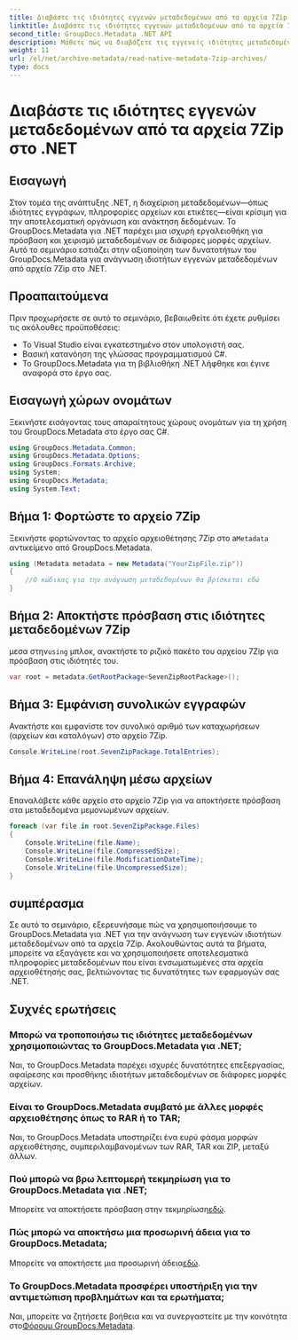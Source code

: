 ```yaml
---
title: Διαβάστε τις ιδιότητες εγγενών μεταδεδομένων από τα αρχεία 7Zip στο .NET
linktitle: Διαβάστε τις ιδιότητες εγγενών μεταδεδομένων από τα αρχεία 7Zip στο .NET
second_title: GroupDocs.Metadata .NET API
description: Μάθετε πώς να διαβάζετε τις εγγενείς ιδιότητες μεταδεδομένων από τα αρχεία 7Zip χρησιμοποιώντας το GroupDocs.Metadata για .NET. Βελτιώστε τις δυνατότητες διαχείρισης δεδομένων της εφαρμογής σας .NET.
weight: 11
url: /el/net/archive-metadata/read-native-metadata-7zip-archives/
type: docs
---
```

# Διαβάστε τις ιδιότητες εγγενών μεταδεδομένων από τα αρχεία 7Zip στο .NET

## Εισαγωγή
Στον τομέα της ανάπτυξης .NET, η διαχείριση μεταδεδομένων—όπως ιδιότητες εγγράφων, πληροφορίες αρχείων και ετικέτες—είναι κρίσιμη για την αποτελεσματική οργάνωση και ανάκτηση δεδομένων. Το GroupDocs.Metadata για .NET παρέχει μια ισχυρή εργαλειοθήκη για πρόσβαση και χειρισμό μεταδεδομένων σε διάφορες μορφές αρχείων. Αυτό το σεμινάριο εστιάζει στην αξιοποίηση των δυνατοτήτων του GroupDocs.Metadata για ανάγνωση ιδιοτήτων εγγενών μεταδεδομένων από αρχεία 7Zip στο .NET. 
## Προαπαιτούμενα
Πριν προχωρήσετε σε αυτό το σεμινάριο, βεβαιωθείτε ότι έχετε ρυθμίσει τις ακόλουθες προϋποθέσεις:
- Το Visual Studio είναι εγκατεστημένο στον υπολογιστή σας.
- Βασική κατανόηση της γλώσσας προγραμματισμού C#.
- Το GroupDocs.Metadata για τη βιβλιοθήκη .NET λήφθηκε και έγινε αναφορά στο έργο σας.

## Εισαγωγή χώρων ονομάτων
Ξεκινήστε εισάγοντας τους απαραίτητους χώρους ονομάτων για τη χρήση του GroupDocs.Metadata στο έργο σας C#.
```csharp
using GroupDocs.Metadata.Common;
using GroupDocs.Metadata.Options;
using GroupDocs.Formats.Archive;
using System;
using GroupDocs.Metadata;
using System.Text;
```
## Βήμα 1: Φορτώστε το αρχείο 7Zip
 Ξεκινήστε φορτώνοντας το αρχείο αρχειοθέτησης 7Zip στο a`Metadata` αντικείμενο από GroupDocs.Metadata.
```csharp
using (Metadata metadata = new Metadata("YourZipFile.zip"))
{
    //Ο κώδικας για την ανάγνωση μεταδεδομένων θα βρίσκεται εδώ
}
```
## Βήμα 2: Αποκτήστε πρόσβαση στις ιδιότητες μεταδεδομένων 7Zip
 μεσα στην`using` μπλοκ, ανακτήστε το ριζικό πακέτο του αρχείου 7Zip για πρόσβαση στις ιδιότητές του.
```csharp
var root = metadata.GetRootPackage<SevenZipRootPackage>();
```
## Βήμα 3: Εμφάνιση συνολικών εγγραφών
Ανακτήστε και εμφανίστε τον συνολικό αριθμό των καταχωρήσεων (αρχείων και καταλόγων) στο αρχείο 7Zip.
```csharp
Console.WriteLine(root.SevenZipPackage.TotalEntries);
```
## Βήμα 4: Επανάληψη μέσω αρχείων
Επαναλάβετε κάθε αρχείο στο αρχείο 7Zip για να αποκτήσετε πρόσβαση στα μεταδεδομένα μεμονωμένων αρχείων.
```csharp
foreach (var file in root.SevenZipPackage.Files)
{
    Console.WriteLine(file.Name);
    Console.WriteLine(file.CompressedSize);
    Console.WriteLine(file.ModificationDateTime);
    Console.WriteLine(file.UncompressedSize);
}
```

## συμπέρασμα
Σε αυτό το σεμινάριο, εξερευνήσαμε πώς να χρησιμοποιήσουμε το GroupDocs.Metadata για .NET για την ανάγνωση των εγγενών ιδιοτήτων μεταδεδομένων από τα αρχεία 7Zip. Ακολουθώντας αυτά τα βήματα, μπορείτε να εξαγάγετε και να χρησιμοποιήσετε αποτελεσματικά πληροφορίες μεταδεδομένων που είναι ενσωματωμένες στα αρχεία αρχειοθέτησής σας, βελτιώνοντας τις δυνατότητες των εφαρμογών σας .NET.

## Συχνές ερωτήσεις
### Μπορώ να τροποποιήσω τις ιδιότητες μεταδεδομένων χρησιμοποιώντας το GroupDocs.Metadata για .NET;
Ναι, το GroupDocs.Metadata παρέχει ισχυρές δυνατότητες επεξεργασίας, αφαίρεσης και προσθήκης ιδιοτήτων μεταδεδομένων σε διάφορες μορφές αρχείων.
### Είναι το GroupDocs.Metadata συμβατό με άλλες μορφές αρχειοθέτησης όπως το RAR ή το TAR;
Ναι, το GroupDocs.Metadata υποστηρίζει ένα ευρύ φάσμα μορφών αρχειοθέτησης, συμπεριλαμβανομένων των RAR, TAR και ZIP, μεταξύ άλλων.
### Πού μπορώ να βρω λεπτομερή τεκμηρίωση για το GroupDocs.Metadata για .NET;
 Μπορείτε να αποκτήσετε πρόσβαση στην τεκμηρίωση[εδώ](https://tutorials.groupdocs.com/metadata/net/).
### Πώς μπορώ να αποκτήσω μια προσωρινή άδεια για το GroupDocs.Metadata;
 Μπορείτε να αποκτήσετε μια προσωρινή άδεια[εδώ](https://purchase.groupdocs.com/temporary-license/).
### Το GroupDocs.Metadata προσφέρει υποστήριξη για την αντιμετώπιση προβλημάτων και τα ερωτήματα;
 Ναι, μπορείτε να ζητήσετε βοήθεια και να συνεργαστείτε με την κοινότητα στο[Φόρουμ GroupDocs.Metadata](https://forum.groupdocs.com/c/metadata/14).